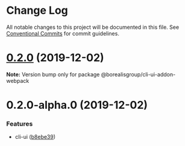 # Change Log

All notable changes to this project will be documented in this file.
See [Conventional Commits](https://conventionalcommits.org) for commit guidelines.

# [0.2.0](https://github.com/vuejs/vue-cli/compare/@borealisgroup/cli-ui-addon-webpack@0.2.0-alpha.0...@borealisgroup/cli-ui-addon-webpack@0.2.0) (2019-12-02)

**Note:** Version bump only for package @borealisgroup/cli-ui-addon-webpack





# 0.2.0-alpha.0 (2019-12-02)


### Features

* cli-ui ([b8ebe39](https://github.com/vuejs/vue-cli/commit/b8ebe3987f2069939d1875398254e80da6cd273c))
